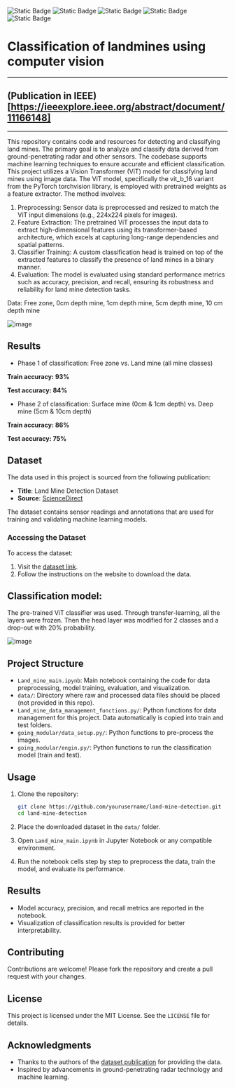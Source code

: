 ![Static Badge](https://img.shields.io/badge/Classification-FF0000)
![Static Badge](https://img.shields.io/badge/Computer%20Vision-FF0000)
![Static Badge](https://img.shields.io/badge/PyTorch-8A2BE2)
![Static Badge](https://img.shields.io/badge/Torch%20Vision-8A2BE2)
![Static Badge](https://img.shields.io/badge/Python-4CAF50)

# Classification of landmines using computer vision

---
## (Publication in IEEE)[https://ieeexplore.ieee.org/abstract/document/11166148]
---

This repository contains code and resources for detecting and classifying land mines. The primary goal is to analyze and classify data derived from ground-penetrating radar and other sensors. The codebase supports machine learning techniques to ensure accurate and efficient classification.
This project utilizes a Vision Transformer (ViT) model for classifying land mines using image data. The ViT model, specifically the vit_b_16 variant from the PyTorch torchvision library, is employed with pretrained weights as a feature extractor. The method involves:
1. Preprocessing: Sensor data is preprocessed and resized to match the ViT input dimensions (e.g., 224x224 pixels for images).
2. Feature Extraction: The pretrained ViT processes the input data to extract high-dimensional features using its transformer-based architecture, which excels at capturing long-range dependencies and spatial patterns.
3. Classifier Training: A custom classification head is trained on top of the extracted features to classify the presence of land mines in a binary manner.
4. Evaluation: The model is evaluated using standard performance metrics such as accuracy, precision, and recall, ensuring its robustness and reliability for land mine detection tasks.

Data: Free zone, 0cm depth mine, 1cm depth mine, 5cm depth mine, 10 cm depth mine

![image](https://github.com/user-attachments/assets/8a4b839c-c252-4ce4-b8d7-8db7c6239b52)


## Results

- Phase 1 of classification: Free zone vs. Land mine (all mine classes)

**Train accuracy: 93%**
  
**Test accuracy: 84%**

- Phase 2 of classification: Surface mine (0cm & 1cm depth) vs. Deep mine (5cm & 10cm depth)

**Train accuracy: 86%**
  
**Test accuracy: 75%**

## Dataset

The data used in this project is sourced from the following publication:

- **Title**: Land Mine Detection Dataset
- **Source**: [ScienceDirect](https://www.sciencedirect.com/science/article/pii/S2352340923005437#refdata001)

The dataset contains sensor readings and annotations that are used for training and validating machine learning models.

### Accessing the Dataset
To access the dataset:
1. Visit the [dataset link](https://www.sciencedirect.com/science/article/pii/S2352340923005437#refdata001).
2. Follow the instructions on the website to download the data.

## Classification model:
The pre-trained ViT classifier was used. Through transfer-learning, all the layers were frozen. Then the head layer was modified for 2 classes and a drop-out with 20% probability.

![image](https://github.com/user-attachments/assets/c61b99b1-b8e0-4149-9563-da2c1f3f65e4)


## Project Structure

- `Land_mine_main.ipynb`: Main notebook containing the code for data preprocessing, model training, evaluation, and visualization.
- `data/`: Directory where raw and processed data files should be placed (not provided in this repo).
- `Land_mine_data_management_functions.py/`: Python functions for data management for this project. Data automatically is copied into train and test folders.
- `going_modular/data_setup.py/`: Python functions to pre-process the images.
- `going_modular/engin.py/`: Python functions to run the classification model (train and test).


## Usage

1. Clone the repository:
   ```bash
   git clone https://github.com/yourusername/land-mine-detection.git
   cd land-mine-detection
   ```

2. Place the downloaded dataset in the `data/` folder.

3. Open `Land_mine_main.ipynb` in Jupyter Notebook or any compatible environment.

4. Run the notebook cells step by step to preprocess the data, train the model, and evaluate its performance.

## Results

- Model accuracy, precision, and recall metrics are reported in the notebook.
- Visualization of classification results is provided for better interpretability.

## Contributing

Contributions are welcome! Please fork the repository and create a pull request with your changes.

## License

This project is licensed under the MIT License. See the `LICENSE` file for details.

## Acknowledgments

- Thanks to the authors of the [dataset publication](https://www.sciencedirect.com/science/article/pii/S2352340923005437#refdata001) for providing the data.
- Inspired by advancements in ground-penetrating radar technology and machine learning.


